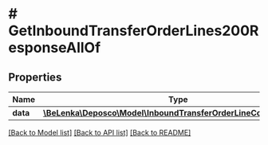 # # GetInboundTransferOrderLines200ResponseAllOf

## Properties

Name | Type | Description | Notes
------------ | ------------- | ------------- | -------------
**data** | [**\BeLenka\Deposco\Model\InboundTransferOrderLineCollectionDTO[]**](InboundTransferOrderLineCollectionDTO.md) |  | [optional]

[[Back to Model list]](../../README.md#models) [[Back to API list]](../../README.md#endpoints) [[Back to README]](../../README.md)

